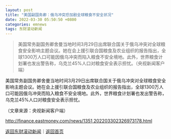 ```yaml
---
layout: post
title: "美国副国务卿：俄乌冲突恐加剧全球粮食不安全状况"
date: 2022-03-30 05:50:50 +0800
categories: emnews
tags: 东财滚动新闻
---
```

> 美国常务副国务卿舍曼当地时间3月29日出席联合国关于俄乌冲突对全球粮食安全影响主题会议。她在会上援引联合国粮食及农业组织的报告指出，全球1300万人口可能因俄乌冲突而陷入粮食不安全境地。此外，世界粮食计划署也发出警告称，乌克兰45%人口对粮食安全表示担忧。（央视新闻客户端）

<p>美国常务副国务卿舍曼当地时间3月29日出席联合国关于俄乌冲突对全球粮食安全影响主题会议。她在会上援引联合国粮食及农业组织的报告指出，全球1300万人口可能因俄乌冲突而陷入粮食不安全境地。此外，世界粮食计划署也发出警告称，乌克兰45%人口对粮食安全表示担忧。</p><p class="em_media">（文章来源：央视新闻客户端）</p>

<http://finance.eastmoney.com/news/1351,202203302326973178.html>

[返回东财滚动新闻](//finews.withounder.com/emnews/)｜[返回首页](//finews.withounder.com/)